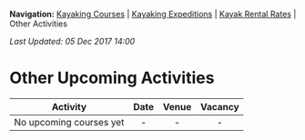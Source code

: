 **Navigation:** [Kayaking Courses](index) &#124; [Kayaking Expeditions](expedition) &#124; [Kayak Rental Rates](rental) &#124; Other Activities

_Last Updated: 05 Dec 2017 14:00_
# Other Upcoming Activities

Activity | Date | Venue | Vacancy
:---:|:---:|:---:|:---:
No upcoming courses yet|-|-|-

